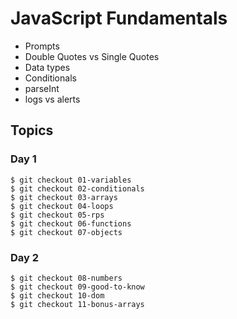 # JavaScript Fundamentals
* Prompts
* Double Quotes vs Single Quotes
* Data types
* Conditionals
* parseInt
* logs vs alerts

## Topics
### Day 1
```
$ git checkout 01-variables
$ git checkout 02-conditionals
$ git checkout 03-arrays
$ git checkout 04-loops
$ git checkout 05-rps
$ git checkout 06-functions
$ git checkout 07-objects
```

### Day 2
```
$ git checkout 08-numbers
$ git checkout 09-good-to-know
$ git checkout 10-dom
$ git checkout 11-bonus-arrays
```


